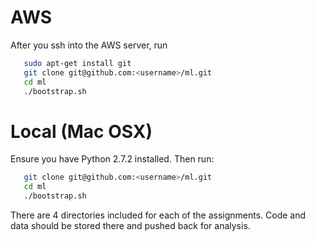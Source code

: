 # AWS

After you ssh into the AWS server, run

````bash
   sudo apt-get install git
   git clone git@github.com:<username>/ml.git
   cd ml
   ./bootstrap.sh
````

# Local (Mac OSX)
Ensure you have Python 2.7.2 installed. Then run:
````bash
   git clone git@github.com:<username>/ml.git
   cd ml
   ./bootstrap.sh
````
There are 4 directories included for each of the assignments. Code and data 
should be stored there and pushed back for analysis.
